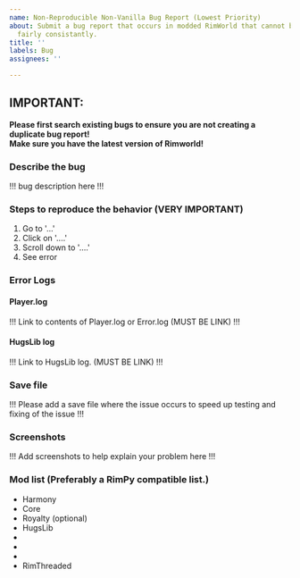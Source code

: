 ```yaml
---
name: Non-Reproducible Non-Vanilla Bug Report (Lowest Priority)
about: Submit a bug report that occurs in modded RimWorld that cannot be reproduced
  fairly consistantly.
title: ''
labels: Bug
assignees: ''

---
```


## **IMPORTANT:**  
**Please first search existing bugs to ensure you are not creating a duplicate bug report!**   
**Make sure you have the latest version of Rimworld!**  

### **Describe the bug**
!!! bug description here !!!

### **Steps to reproduce the behavior (VERY IMPORTANT)**
1. Go to '...'
2. Click on '....'
3. Scroll down to '....'
4. See error

### **Error Logs**
#### **Player.log**
!!! Link to contents of Player.log or Error.log (MUST BE LINK) !!!  
#### **HugsLib log**
!!! Link to HugsLib log. (MUST BE LINK) !!!

### **Save file**
!!! Please add a save file where the issue occurs to speed up testing and fixing of the issue !!!

### **Screenshots**
!!! Add screenshots to help explain your problem here !!!

### **Mod list (Preferably a RimPy compatible list.)**
* Harmony
* Core
* Royalty (optional)
* HugsLib
*
*
*
* RimThreaded
